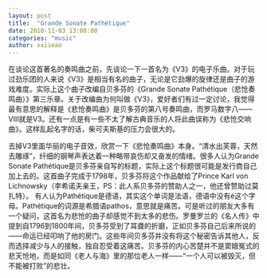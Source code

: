 ```yaml
---
layout: post
title:  "Grande Sonate Pathétique"
date: 2010-11-03 13:08:00
categories: "music"
author: xxiieao
---
```


在谈论这首著名的奏鸣曲之前，先谈论一下一首名为《V3》的电子乐曲。对于玩过劲乐团的人来说《V3》是相当有名的曲子，无论是它劲爆的旋律还是曲子的游戏难度。实际上这个曲子改编自贝多芬的《Grande Sonate Pathétique（悲怆奏鸣曲）》第三乐章。关于改编曲为何叫做《V3》，爱好者们有过一定讨论，我觉得最有意思的解释是《悲怆奏鸣曲》是贝多芬的第八号奏鸣曲，而罗马数字八——VIII就是V3。还有一点是有一些不太了解古典音乐的人将此曲误称为《悲怆交响曲》。这样乱起名字的话，柴可夫斯基的压力会很大的。

去掉V3里面华丽的电子音效，欣赏一下《悲怆奏鸣曲》本身。“清水出芙蓉，天然去雕琢”，纤细的钢琴声表达着一种略带哀伤却又奋发的情绪。很多人认为Grande Sonate Pathétique是贝多芬亲自写的标题，实际上这个标题很可能是发行商自己加上去的。这首曲子完成于1798年，贝多芬将这个作品献给了Prince Karl von Lichnowsky（李希诺夫亲王，PS：此人系贝多芬的赞助人之一，他还曾赞助过莫扎特）。
有人认为Pathétique是德语，其实这个单词是法语，德语中没有é这个字母。Pathétique的词源是希腊语pathos，意思就是痛苦。可是听过的朋友大多有一个疑问，这首名为悲怆的曲子却感觉不到太多的悲伤。罗曼罗兰的《名人传》中提到自1796到1800年间，贝多芬受到了耳聋的折磨，正如贝多芬自己后来所说的——命运已经叩响了他的房门。这些年间贝多芬并没有将这个秘密告诉其他人，反而选择减少与人的接触，独自忍受着这痛苦。贝多芬的内心苦楚并不是窦娥冤式的悲天怆地，而是如同《老人与海》里的那位老人一样——“一个人可以被毁灭，但不能被打败”的悲壮。